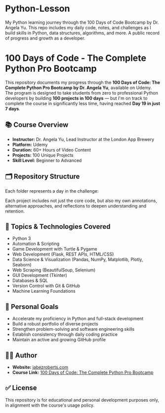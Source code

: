 # Python-Lesson
My Python learning journey through the 100 Days of Code Bootcamp by Dr. Angela Yu. This repo includes my daily code, notes, and challenges as I build skills in Python, data structures, algorithms, and more. A public record of progress and growth as a developer.

# 100 Days of Code - The Complete Python Pro Bootcamp

This repository documents my progress through the **100 Days of Code: The Complete Python Pro Bootcamp by Dr. Angela Yu**, available on Udemy. The program is designed to take students from zero to professional Python developers by building **100 projects in 100 days** — but I'm on track to complete the course in significantly less time, having reached **Day 19 in just 7 days**.

## 📚 Course Overview
- **Instructor:** Dr. Angela Yu, Lead Instructor at the London App Brewery
- **Platform:** Udemy
- **Duration:** 60+ Hours of Video Content
- **Projects:** 100 Unique Projects
- **Skill Level:** Beginner to Advanced

## 🗂️ Repository Structure
Each folder represents a day in the challenge:

Each project includes not just the core code, but also my own annotations, alternative approaches, and reflections to deepen understanding and retention.

## 🚀 Topics & Technologies Covered
- Python 3
- Automation & Scripting
- Game Development with Turtle & Pygame
- Web Development (Flask, REST APIs, HTML/CSS)
- Data Science & Visualization (Pandas, NumPy, Matplotlib, Plotly, Seaborn)
- Web Scraping (BeautifulSoup, Selenium)
- GUI Development (Tkinter)
- Databases & SQL
- Version Control with Git & GitHub
- Machine Learning Foundations

## 🎯 Personal Goals
- Accelerate my proficiency in Python and full-stack development
- Build a robust portfolio of diverse projects
- Strengthen problem-solving and software engineering skills
- Establish consistency through daily coding practice
- Maintain an active and growing GitHub profile

## 👨‍💻 Author
- **Website:** [jabezroberts.com](https://jabezroberts.com)
- **Course Link:** [100 Days of Code: The Complete Python Pro Bootcamp](https://www.udemy.com/course/100-days-of-code/)

## ✅ License
This repository is for educational and personal development purposes only, in alignment with the course's usage policy.
